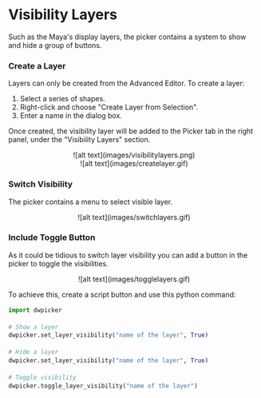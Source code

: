 
# Visibility Layers

Such as the Maya's display layers, the picker contains a system to show and hide a group of buttons.


### Create a Layer

Layers can only be created from the Advanced Editor. To create a layer:

1. Select a series of shapes.
2. Right-click and choose "Create Layer from Selection".
3. Enter a name in the dialog box.

Once created, the visibility layer will be added to the Picker tab in the right panel, under the "Visibility Layers" section.

<center>![alt text](images/visibilitylayers.png)</center>
<center>![alt text](images/createlayer.gif)</center>


### Switch Visibility

The picker contains a menu to select visible layer.
<center>![alt text](images/switchlayers.gif)</center>


### Include Toggle Button

As it could be tidious to switch layer visibility you can add a button in the picker to toggle the visibilities.

<center>![alt text](images/togglelayers.gif)</center>

To achieve this, create a script button and use this python command:
```python
import dwpicker

# Show a layer
dwpicker.set_layer_visibility("name of the layer", True)

# Hide a layer
dwpicker.set_layer_visibility("name of the layer", True)

# Toggle visibility
dwpicker.toggle_layer_visibility("name of the layer")

```